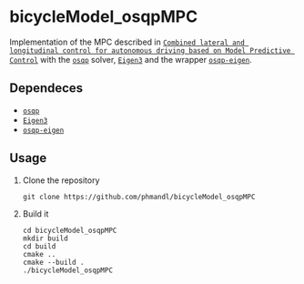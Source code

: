 # bicycleModel_osqpMPC
Implementation of the MPC described in [`Combined lateral and longitudinal control for autonomous driving based on Model Predictive Control`](https://webthesis.biblio.polito.it/10667/1/tesi.pdf) with the [`osqp`](https://github.com/oxfordcontrol/osqp) solver, [`Eigen3`](http://eigen.tuxfamily.org/index.php?title=Main_Page) and the wrapper [`osqp-eigen`](https://github.com/robotology/osqp-eigen).

## Dependeces
- [`osqp`](https://github.com/oxfordcontrol/osqp)
- [`Eigen3`](http://eigen.tuxfamily.org/index.php?title=Main_Page)
- [`osqp-eigen`](https://github.com/robotology/osqp-eigen)

## Usage
1. Clone the repository

   ```
   git clone https://github.com/phmandl/bicycleModel_osqpMPC
   ```
2. Build it

   ```
   cd bicycleModel_osqpMPC
   mkdir build
   cd build
   cmake ..
   cmake --build .
   ./bicycleModel_osqpMPC
   ```
